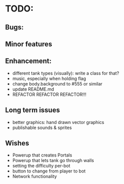 
# TODO:

## Bugs:


## Minor features

## Enhancement:
- different tank types (visually): write a class for that?
- music, especially when holding flag
- change body.background to #555 or similar
- update README.md
- REFACTOR REFACTOR REFACTOR!!!

## Long term issues
- better graphics: hand drawn vector graphics
- publishable sounds & sprites

## Wishes
- Powerup that creates Portals
- Powerup that lets tank go through walls
- setting the difficulty per-bot
- button to change from player to bot
- Network functionality
